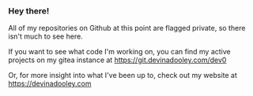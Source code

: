 ### Hey there!

All of my repositories on Github at this point are flagged private, so there isn't much to see here.

If you want to see what code I'm working on, you can find my active projects on my gitea instance at https://git.devinadooley.com/dev0

Or, for more insight into what I've been up to, check out my website at https://devinadooley.com
